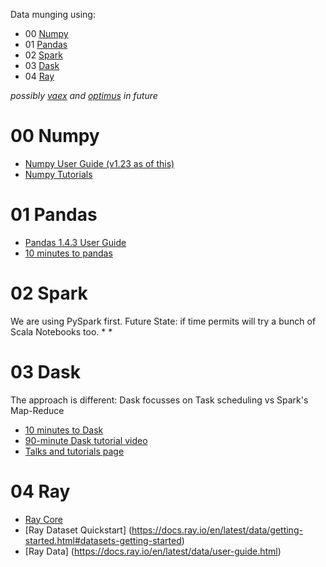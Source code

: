 Data munging using:
* 00 [Numpy]()
* 01 [Pandas](https://pandas.pydata.org/pandas-docs/stable/user_guide/index.html)
* 02 [Spark](https://spark.apache.org/docs/latest/api/python/user_guide/index.html)
* 03 [Dask](https://docs.dask.org/en/stable/10-minutes-to-dask.html)
* 04 [Ray](https://www.ray.io/)

_possibly [vaex](https://vaex.io/docs/tutorials.html) 
and [optimus](https://docs.hi-optimus.com/en/latest/) in future_

# 00 Numpy

* [Numpy User Guide (v1.23 as of this)](https://numpy.org/doc/stable/user/index.html#user)
* [Numpy Tutorials](https://numpy.org/numpy-tutorials/features.html)


# 01 Pandas
 
* [Pandas 1.4.3 User Guide](https://pandas.pydata.org/pandas-docs/stable/user_guide/index.html)
* [10 minutes to pandas](https://pandas.pydata.org/pandas-docs/stable/user_guide/10min.html)


# 02 Spark

We are using PySpark first. 
Future State: if time permits will try a bunch of Scala Notebooks too.
* 
* 


# 03 Dask

The approach is different: Dask focusses on Task scheduling vs Spark's Map-Reduce 

* [10 minutes to Dask](https://docs.dask.org/en/stable/10-minutes-to-dask.html)
* [90-minute Dask tutorial video](https://www.youtube.com/watch?v=_u0OQm9qf_A)
* [Talks and tutorials page](https://docs.dask.org/en/latest/presentations.html)


# 04 Ray

* [Ray Core](https://docs.ray.io/en/latest/ray-core/user-guide.html)
* [Ray Dataset Quickstart] (https://docs.ray.io/en/latest/data/getting-started.html#datasets-getting-started)
* [Ray Data] (https://docs.ray.io/en/latest/data/user-guide.html)